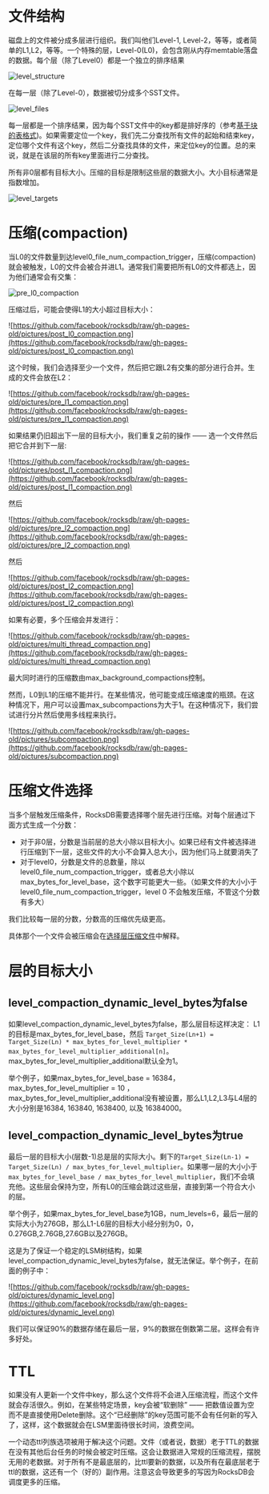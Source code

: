 # 文件结构

磁盘上的文件被分成多层进行组织。我们叫他们Level-1, Level-2，等等，或者简单的L1,L2，等等。一个特殊的层，Level-0(L0)，会包含刚从内存memtable落盘的数据。每个层（除了Level0）都是一个独立的排序结果

![level_structure](https://github.com/facebook/rocksdb/raw/gh-pages-old/pictures/level_structure.png)

在每一层（除了Level-0），数据被切分成多个SST文件。

![level_files](https://github.com/facebook/rocksdb/raw/gh-pages-old/pictures/level_files.png)

每一层都是一个排序结果，因为每个SST文件中的key都是排好序的（参考[基于块的表格式]())。如果需要定位一个key，我们先二分查找所有文件的起始和结束key，定位哪个文件有这个key，然后二分查找具体的文件，来定位key的位置。总的来说，就是在该层的所有key里面进行二分查找。

所有非0层都有目标大小。压缩的目标是限制这些层的数据大小。大小目标通常是指数增加。

![level_targets](https://github.com/facebook/rocksdb/raw/gh-pages-old/pictures/level_targets.png)

# 压缩(compaction)

当L0的文件数量到达level0_file_num_compaction_trigger，压缩(compaction)就会被触发，L0的文件会被合并进L1。通常我们需要把所有L0的文件都选上，因为他们通常会有交集：

![pre_l0_compaction](https://github.com/facebook/rocksdb/raw/gh-pages-old/pictures/pre_l0_compaction.png)

压缩过后，可能会使得L1的大小超过目标大小：

![https://github.com/facebook/rocksdb/raw/gh-pages-old/pictures/post_l0_compaction.png](https://github.com/facebook/rocksdb/raw/gh-pages-old/pictures/post_l0_compaction.png)

这个时候，我们会选择至少一个文件，然后把它跟L2有交集的部分进行合并。生成的文件会放在L2：

![https://github.com/facebook/rocksdb/raw/gh-pages-old/pictures/pre_l1_compaction.png](https://github.com/facebook/rocksdb/raw/gh-pages-old/pictures/pre_l1_compaction.png)

如果结果仍旧超出下一层的目标大小，我们重复之前的操作 —— 选一个文件然后把它合并到下一层:

![https://github.com/facebook/rocksdb/raw/gh-pages-old/pictures/post_l1_compaction.png](https://github.com/facebook/rocksdb/raw/gh-pages-old/pictures/post_l1_compaction.png)

然后

![https://github.com/facebook/rocksdb/raw/gh-pages-old/pictures/pre_l2_compaction.png](https://github.com/facebook/rocksdb/raw/gh-pages-old/pictures/pre_l2_compaction.png)

然后

![https://github.com/facebook/rocksdb/raw/gh-pages-old/pictures/post_l2_compaction.png](https://github.com/facebook/rocksdb/raw/gh-pages-old/pictures/post_l2_compaction.png)

如果有必要，多个压缩会并发进行：

![https://github.com/facebook/rocksdb/raw/gh-pages-old/pictures/multi_thread_compaction.png](https://github.com/facebook/rocksdb/raw/gh-pages-old/pictures/multi_thread_compaction.png)

最大同时进行的压缩数由max_background_compactions控制。

然而，L0到L1的压缩不能并行。在某些情况，他可能变成压缩速度的瓶颈。在这种情况下，用户可以设置max_subcompactions为大于1。在这种情况下，我们尝试进行分片然后使用多线程来执行。

![https://github.com/facebook/rocksdb/raw/gh-pages-old/pictures/subcompaction.png](https://github.com/facebook/rocksdb/raw/gh-pages-old/pictures/subcompaction.png)

# 压缩文件选择

当多个层触发压缩条件，RocksDB需要选择哪个层先进行压缩。对每个层通过下面方式生成一个分数：

- 对于非0层，分数是当前层的总大小除以目标大小。如果已经有文件被选择进行压缩到下一层，这些文件的大小不会算入总大小，因为他们马上就要消失了
- 对于level0，分数是文件的总数量，除以level0_file_num_compaction_trigger，或者总大小除以max_bytes_for_level_base，这个数字可能更大一些。（如果文件的大小小于level0_file_num_compaction_trigger，level 0 不会触发压缩，不管这个分数有多大）

我们比较每一层的分数，分数高的压缩优先级更高。

具体那个一个文件会被压缩会在[选择层压缩文件](Choose-Level-Compaction-Files.md)中解释。

# 层的目标大小

## level_compaction_dynamic_level_bytes为false

如果level_compaction_dynamic_level_bytes为false，那么层目标这样决定： L1的目标是max_bytes_for_level_base，然后 `Target_Size(Ln+1) = Target_Size(Ln) * max_bytes_for_level_multiplier * max_bytes_for_level_multiplier_additional[n]`。max_bytes_for_level_multiplier_additional默认全为1。

举个例子，如果max_bytes_for_level_base = 16384，max_bytes_for_level_multiplier = 10 ，max_bytes_for_level_multiplier_additional没有被设置，那么L1,L2,L3与L4层的大小分别是16384, 163840, 1638400, 以及 16384000。

## level_compaction_dynamic_level_bytes为true

最后一层的目标大小(层数-1)总是层的实际大小。剩下的`Target_Size(Ln-1) = Target_Size(Ln) / max_bytes_for_level_multiplier`。如果哪一层的大小小于 `max_bytes_for_level_base / max_bytes_for_level_multiplier`，我们不会填充他。这些层会保持为空，所有L0的压缩会跳过这些层，直接到第一个符合大小的层。

举个例子，如果max_bytes_for_level_base为1GB，num_levels=6，最后一层的实际大小为276GB，那么L1-L6层的目标大小经分别为0，0，0.276GB,2.76GB,27.6GB以及276GB。

这是为了保证一个稳定的LSM树结构，如果level_compaction_dynamic_level_bytes为false，就无法保证。举个例子，在前面的例子中：

![https://github.com/facebook/rocksdb/raw/gh-pages-old/pictures/dynamic_level.png](https://github.com/facebook/rocksdb/raw/gh-pages-old/pictures/dynamic_level.png)

我们可以保证90%的数据存储在最后一层，9%的数据在倒数第二层。这样会有许多好处。

# TTL

如果没有人更新一个文件中key，那么这个文件将不会进入压缩流程，而这个文件就会存活很久。例如，在某些特定场景，key会被“软删除” —— 把数值设置为空而不是直接使用Delete删除。这个“已经删除”的key范围可能不会有任何新的写入了，这样，这个数据就会在LSM里面待很长时间，浪费空间。

一个动态ttl列族选项被用于解决这个问题。文件（或者说，数据）老于TTL的数据在没有其他后台任务的时候会被定时压缩。这会让数据进入常规的压缩流程，摆脱无用的老数据。对于所有不是最底层的，比ttl要新的数据，以及所有在最底层老于ttl的数据，这还有一个（好的）副作用。注意这会导致更多的写因为RocksDB会调度更多的压缩。
